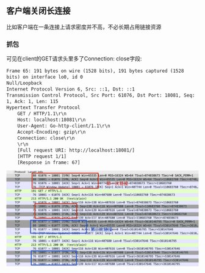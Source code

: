 ## 客户端关闭长连接

比如客户端在一条连接上请求密度并不高，不必长期占用链接资源


### 抓包
可见在client的GET请求头里多了Connection: close字段:
```
Frame 65: 191 bytes on wire (1528 bits), 191 bytes captured (1528 bits) on interface lo0, id 0
Null/Loopback
Internet Protocol Version 6, Src: ::1, Dst: ::1
Transmission Control Protocol, Src Port: 61076, Dst Port: 18081, Seq: 1, Ack: 1, Len: 115
Hypertext Transfer Protocol
    GET / HTTP/1.1\r\n
    Host: localhost:18081\r\n
    User-Agent: Go-http-client/1.1\r\n
    Accept-Encoding: gzip\r\n
    Connection: close\r\n
    \r\n
    [Full request URI: http://localhost:18081/]
    [HTTP request 1/1]
    [Response in frame: 67]

```

![抓包](./client_dis_keepalive.jpg)